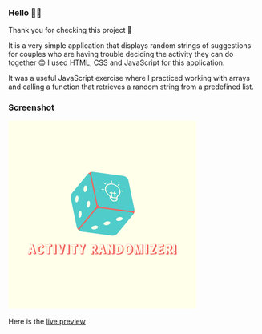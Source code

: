 ### Hello 👋🏻

Thank you for checking this project 🤠

It is a very simple application that displays random strings of suggestions for couples who are having trouble deciding the activity they can do together 😊
I used HTML, CSS and JavaScript for this application.

It was a useful JavaScript exercise where I practiced working with arrays and calling a function that retrieves a random string from a predefined list.

### Screenshot

![Preview](./images/preview_git.png)

Here is the [live preview](https://activity-r4ndomizer.netlify.app)
